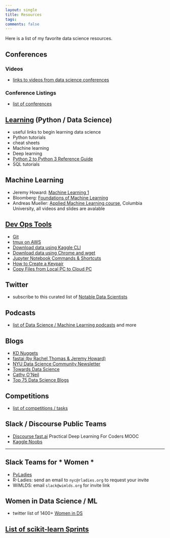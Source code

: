 ```yaml
---
layout: single
title: Resources
tags: 
comments: false
---
```


Here is a list of my favorite data science resources.  

## Conferences 
### Videos
* [links to videos from data science conferences](conf_videos.md)

### Conference Listings
- [list of conferences](https://github.com/WiMLDS/conferences)

## [Learning](ds_learning.md) (Python / Data Science)
* useful links to begin learning data science
* Python tutorials
* cheat sheets
* Machine learning
* Deep learning
* [Python 2 to Python 3 Reference Guide](python2python3.pdf)
* SQL tutorials

## Machine Learning
* Jeremy Howard: [Machine Learning 1](http://course18.fast.ai/ml)
* Bloomberg: [Foundations of Machine Learning](https://bloomberg.github.io/foml/#home)
* Andreas Mueller:  [Applied Machine Learning course](https://www.cs.columbia.edu/~amueller/comsw4995s19/schedule/), Columbia University, all videos and slides are avalable

## [Dev Ops Tools](https://github.com/reshamas/fastai_deeplearn_part1/tree/master/tools)
* [Git](https://github.com/reshamas/git-intro-workshop)
* [tmux on AWS](https://github.com/reshamas/fastai_deeplearn_part1/tree/master/tools/tmux.md)
* [Download data using Kaggle CLI](https://github.com/reshamas/fastai_deeplearn_part1/tree/master/tools/download_data_kaggle_cli.md)
* [Download data using Chrome and wget](https://github.com/reshamas/fastai_deeplearn_part1/tree/master/tools/download_data_browser_curlwget.md)
* [Jupyter Notebook Commands & Shortcuts](https://github.com/reshamas/fastai_deeplearn_part1/tree/master/tools/jupyter_notebook.md)
* [How to Create a Keypair](https://github.com/reshamas/fastai_deeplearn_part1/tree/master/tools/create_keypair.md)
* [Copy Files from Local PC to Cloud PC](https://github.com/reshamas/fastai_deeplearn_part1/tree/master/tools/copy_files_local_to_cloud.md)


## Twitter
* subscribe to this curated list of [Notable Data Scientists](https://twitter.com/reshamas/lists/notable-data-scientists/members)

## Podcasts
* [list of Data Science / Machine Learning podcasts](https://github.com/rShetty/awesome-podcasts#data-sciencemachine-learning) and more

## Blogs
* [KD Nuggets](https://www.kdnuggets.com)
* [fastai (by Rachel Thomas & Jeremy Howard)](http://www.fast.ai/topics/)
* [NYU Data Science Community Newsletter](https://docs.google.com/forms/d/e/1FAIpQLSeSQZ6IjbQEWdBpglaXiKVVEGodsTrwjGmYBrHSNpGk-vJ_8A/viewform)
* [Towards Data Science](https://towardsdatascience.com)
* [Cathy O'Neil](https://mathbabe.org)
* [Top 75 Data Science Blogs](https://blog.feedspot.com/data_science_blogs/)

## Competitions
* [list of competitions / tasks](https://github.com/reshamas/fastai_deeplearn_part1/blob/master/notes/competitions.md)

## Slack / Discourse Public Teams
* [Discourse fast.ai](http://forums.fast.ai) Practical Deep Learning For Coders MOOC
* [Kaggle Noobs](http://kagglenoobs.herokuapp.com)

---
## Slack Teams for * Women *
* [PyLadies](http://slackin.pyladies.com)
* R-Ladies:  send an email to `nyc@rladies.org` to request your invite
* WiMLDS:  email `slack@wimlds.org` for invite link

## Women in Data Science / ML
* twitter list of 1400+ [Women in DS](https://twitter.com/BecomingDataSci/lists/women-in-data-science)

## [List of scikit-learn Sprints](scikit_learn_sprints.md)
